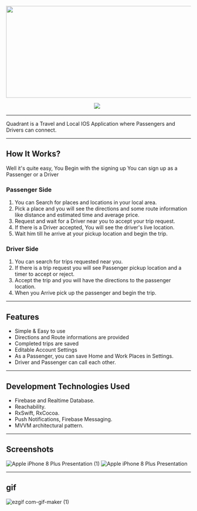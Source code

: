 <p align="center">
  <img src="https://user-images.githubusercontent.com/52767660/113348569-09183d80-9337-11eb-8022-409d9903569d.png" width="750px" height="250px"/></p>
  
<p align="center">
  <img src="https://img.shields.io/badge/Platform-IOS%2012%2B-green"> <img alt src="https://img.shields.io/badge/Language-Swift%205-blueviolet"> <img alt src="https://img.shields.io/badge/App%20Store-Reviewing-red"</p>


--------------------------
  
  Quadrant is a Travel and Local IOS Application where Passengers and Drivers can connect.
 _______________________
## How It Works?
Well it's quite easy, You Begin with the signing up
You can sign up as a Passenger or a Driver
### Passenger Side
1. You can Search for places and locations in your local area.
2. Pick a place and you will see the directions and some route information like distance and estimated time and average price.
3. Request and wait for a Driver near you to accept your trip request.
4. If there is a Driver accepted, You will see the driver's live location.
5. Wait him till he arrive at your pickup location and begin the trip.
### Driver Side
1. You can search for trips requested near you.
2. If there is a trip request you will see Passenger pickup location and a timer to accept or reject.
3. Accept the trip and you will have the directions to the passenger location.
4. When you Arrive pick up the passenger and begin the trip.
__________________________
## Features
* Simple & Easy to use
* Directions and Route informations are provided
* Completed trips are saved
* Editable Account Settings
* As a Passenger, you can save Home and Work Places in Settings.
* Driver and Passenger can call each other.
_______________________________
## Development Technologies Used
* Firebase and Realtime Database.
* Reachability.
* RxSwift, RxCocoa.
* Push Notifications, Firebase Messaging.
* MVVM architectural pattern.
_______________________
## Screenshots
![Apple iPhone 8 Plus Presentation (1)](https://user-images.githubusercontent.com/52767660/113355991-e63f5680-9341-11eb-905d-b82fec582fae.png)
![Apple iPhone 8 Plus Presentation](https://user-images.githubusercontent.com/52767660/113356000-e93a4700-9341-11eb-9728-dfc6cef10878.png)
____________________
## gif
![ezgif com-gif-maker (1)](https://user-images.githubusercontent.com/52767660/113360880-f445a500-934a-11eb-9757-e4354fcd2c4b.gif)


